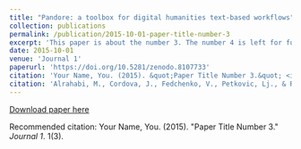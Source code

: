 ```yaml
---
title: "Pandore: a toolbox for digital humanities text-based workflows"
collection: publications
permalink: /publication/2015-10-01-paper-title-number-3
excerpt: 'This paper is about the number 3. The number 4 is left for future work.'
date: 2015-10-01
venue: 'Journal 1'
paperurl: 'https://doi.org/10.5281/zenodo.8107733'
citation: 'Your Name, You. (2015). &quot;Paper Title Number 3.&quot; <i>Journal 1</i>. 1(3).'
citation: 'Alrahabi, M., Cordova, J., Fedchenko, V., Petkovic, Lj., & Roe, G. (2023). Pandore: a toolbox for digital humanities text-based workflows [abstract]. Digital Humanities 2023: Book of Abstracts, Digital Humanities 2023. Collaboration as Opportunity (DH2023), Graz, Austria'
---
```

[Download paper here](https://doi.org/10.5281/zenodo.8107733)

Recommended citation: Your Name, You. (2015). "Paper Title Number 3." <i>Journal 1</i>. 1(3).